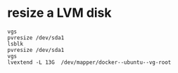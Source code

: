 # resize a LVM disk
```
vgs
pvresize /dev/sda1
lsblk
pvresize /dev/sda1
vgs
lvextend -L 13G  /dev/mapper/docker--ubuntu--vg-root
```
